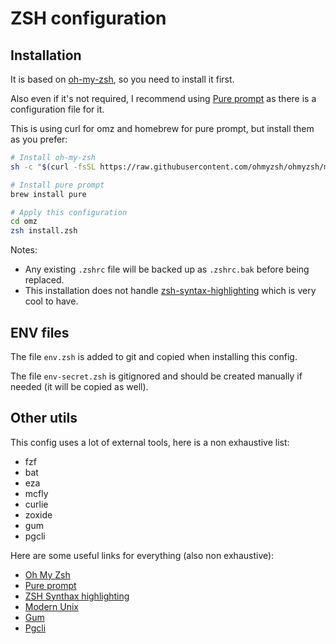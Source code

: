 
# ZSH configuration

## Installation

It is based on [oh-my-zsh](https://ohmyz.sh/), so you need to install it first.

Also even if it's not required, I recommend using [Pure prompt](https://github.com/sindresorhus/pure) as
there is a configuration file for it.

This is using curl for omz and homebrew for pure prompt, but install them as you prefer:

```bash
# Install oh-my-zsh
sh -c "$(curl -fsSL https://raw.githubusercontent.com/ohmyzsh/ohmyzsh/master/tools/install.sh)"

# Install pure prompt
brew install pure

# Apply this configuration
cd omz
zsh install.zsh
```

Notes:
- Any existing `.zshrc` file will be backed up as `.zshrc.bak` before being replaced.
- This installation does not handle [zsh-syntax-highlighting](https://github.com/zsh-users/zsh-syntax-highlighting/tree/master) which is very cool to have.

## ENV files

The file `env.zsh` is added to git and copied when installing this config.

The file `env-secret.zsh` is gitignored and should be created manually if needed (it will be copied as well).

## Other utils

This config uses a lot of external tools, here is a non exhaustive list:
- fzf
- bat
- eza
- mcfly
- curlie
- zoxide
- gum
- pgcli

Here are some useful links for everything (also non exhaustive):
- [Oh My Zsh](https://ohmyz.sh/)
- [Pure prompt](https://github.com/sindresorhus/pure)
- [ZSH Synthax highlighting](https://github.com/zsh-users/zsh-syntax-highlighting/tree/master)
- [Modern Unix](https://github.com/ibraheemdev/modern-unix)
- [Gum](https://github.com/charmbracelet/gum)
- [Pgcli](https://www.pgcli.com/)

